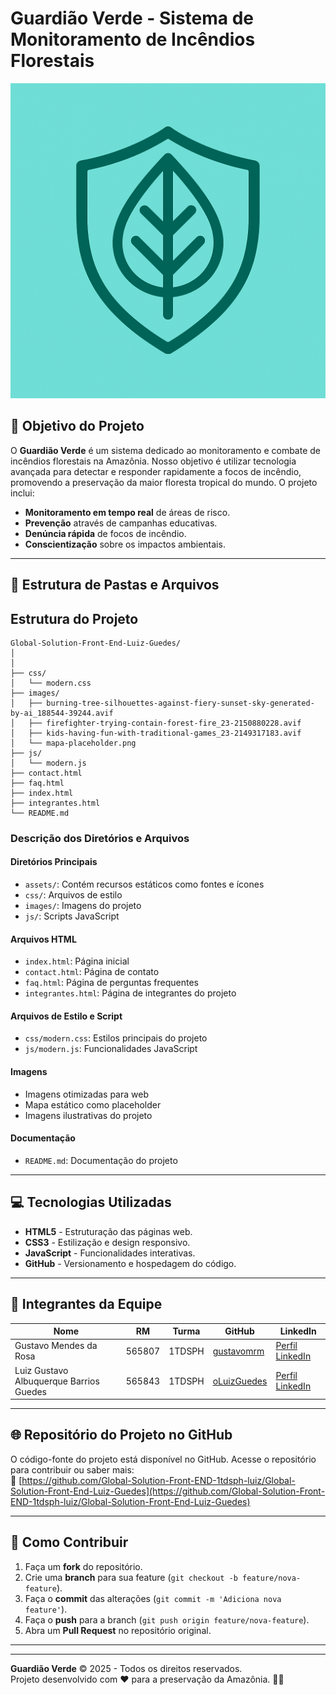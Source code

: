 # Guardião Verde - Sistema de Monitoramento de Incêndios Florestais

![Guardião Verde Logo](images/favicon.png)

## 📌 Objetivo do Projeto

O **Guardião Verde** é um sistema dedicado ao monitoramento e combate de incêndios florestais na Amazônia. Nosso objetivo é utilizar tecnologia avançada para detectar e responder rapidamente a focos de incêndio, promovendo a preservação da maior floresta tropical do mundo. O projeto inclui:

- **Monitoramento em tempo real** de áreas de risco.
- **Prevenção** através de campanhas educativas.
- **Denúncia rápida** de focos de incêndio.
- **Conscientização** sobre os impactos ambientais.

---

## 📂 Estrutura de Pastas e Arquivos
## Estrutura do Projeto
```
Global-Solution-Front-End-Luiz-Guedes/  
│      
│           
├── css/
│   └── modern.css
├── images/
│   ├── burning-tree-silhouettes-against-fiery-sunset-sky-generated-by-ai_188544-39244.avif
│   ├── firefighter-trying-contain-forest-fire_23-2150880228.avif
│   ├── kids-having-fun-with-traditional-games_23-2149317183.avif
│   └── mapa-placeholder.png
├── js/
│   └── modern.js
├── contact.html
├── faq.html
├── index.html
├── integrantes.html
└── README.md
```

### Descrição dos Diretórios e Arquivos

#### Diretórios Principais
- `assets/`: Contém recursos estáticos como fontes e ícones
- `css/`: Arquivos de estilo
- `images/`: Imagens do projeto
- `js/`: Scripts JavaScript

#### Arquivos HTML
- `index.html`: Página inicial
- `contact.html`: Página de contato
- `faq.html`: Página de perguntas frequentes
- `integrantes.html`: Página de integrantes do projeto

#### Arquivos de Estilo e Script
- `css/modern.css`: Estilos principais do projeto
- `js/modern.js`: Funcionalidades JavaScript

#### Imagens
- Imagens otimizadas para web
- Mapa estático como placeholder
- Imagens ilustrativas do projeto

#### Documentação
- `README.md`: Documentação do projeto

---

## 💻 Tecnologias Utilizadas

- **HTML5** - Estruturação das páginas web.
- **CSS3** - Estilização e design responsivo.
- **JavaScript** - Funcionalidades interativas.
- **GitHub** - Versionamento e hospedagem do código.

---

## 👥 Integrantes da Equipe

| Nome                                | RM      | Turma     | GitHub                                   | LinkedIn                         |
|-------------------------------------|---------|-----------|------------------------------------------|----------------------------------|
| Gustavo Mendes da Rosa              | 565807  | 1TDSPH    | [gustavomrm](https://github.com/gustavomrm) | [Perfil LinkedIn](#)             |
| Luiz Gustavo Albuquerque Barrios Guedes | 565843 | 1TDSPH    | [oLuizGuedes](https://github.com/oLuizGuedes) | [Perfil LinkedIn](#)             |

---

## 🌐 Repositório do Projeto no GitHub

O código-fonte do projeto está disponível no GitHub. Acesse o repositório para contribuir ou saber mais:  
🔗 [https://github.com/Global-Solution-Front-END-1tdsph-luiz/Global-Solution-Front-End-Luiz-Guedes](https://github.com/Global-Solution-Front-END-1tdsph-luiz/Global-Solution-Front-End-Luiz-Guedes)

---

## 📝 Como Contribuir

1. Faça um **fork** do repositório.
2. Crie uma **branch** para sua feature (`git checkout -b feature/nova-feature`).
3. Faça o **commit** das alterações (`git commit -m 'Adiciona nova feature'`).
4. Faça o **push** para a branch (`git push origin feature/nova-feature`).
5. Abra um **Pull Request** no repositório original.

---

---

**Guardião Verde** © 2025 - Todos os direitos reservados.  
Projeto desenvolvido com ❤️ para a preservação da Amazônia. 🌳🔥
